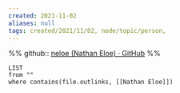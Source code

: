 ```yaml
---
created: 2021-11-02
aliases: null
tags: created/2021/11/02, node/topic/person,
---
```

%%
github:: [neloe (Nathan Eloe) · GitHub](https://github.com/neloe)
%%
```dataview
LIST 
from ""
where contains(file.outlinks, [[Nathan Eloe]])
```